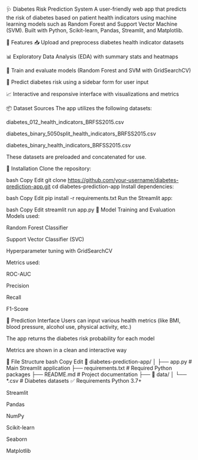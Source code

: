 🩺 Diabetes Risk Prediction System
A user-friendly web app that predicts the risk of diabetes based on patient health indicators using machine learning models such as Random Forest and Support Vector Machine (SVM). Built with Python, Scikit-learn, Pandas, Streamlit, and Matplotlib.

🚀 Features
📥 Upload and preprocess diabetes health indicator datasets

📊 Exploratory Data Analysis (EDA) with summary stats and heatmaps

🤖 Train and evaluate models (Random Forest and SVM with GridSearchCV)

🎯 Predict diabetes risk using a sidebar form for user input

📈 Interactive and responsive interface with visualizations and metrics

📦 Dataset Sources
The app utilizes the following datasets:

diabetes_012_health_indicators_BRFSS2015.csv

diabetes_binary_5050split_health_indicators_BRFSS2015.csv

diabetes_binary_health_indicators_BRFSS2015.csv

These datasets are preloaded and concatenated for use.

🔧 Installation
Clone the repository:

bash
Copy
Edit
git clone https://github.com/your-username/diabetes-prediction-app.git
cd diabetes-prediction-app
Install dependencies:

bash
Copy
Edit
pip install -r requirements.txt
Run the Streamlit app:

bash
Copy
Edit
streamlit run app.py
🧪 Model Training and Evaluation
Models used:

Random Forest Classifier

Support Vector Classifier (SVC)

Hyperparameter tuning with GridSearchCV

Metrics used:

ROC-AUC

Precision

Recall

F1-Score

🧠 Prediction Interface
Users can input various health metrics (like BMI, blood pressure, alcohol use, physical activity, etc.)

The app returns the diabetes risk probability for each model

Metrics are shown in a clean and interactive way

📁 File Structure
bash
Copy
Edit
📂 diabetes-prediction-app/
│
├── app.py                     # Main Streamlit application
├── requirements.txt           # Required Python packages
├── README.md                  # Project documentation
├── 📂 data/
│   └── *.csv                  # Diabetes datasets
✅ Requirements
Python 3.7+

Streamlit

Pandas

NumPy

Scikit-learn

Seaborn

Matplotlib
